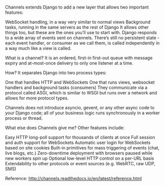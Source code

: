 Channels extends Django to add a new layer that allows two important features:

WebSocket handling, in a way very similar to normal views
Background tasks, running in the same servers as the rest of Django
It allows other things too, but these are the ones you’ll use to start with. Django responds to a wide array of events sent on channels. There’s still no persistent state - each event handler, or consumer as we call them, is called independently in a way much like a view is called.

What is a channel?
It is an ordered, first-in first-out queue with message expiry and at-most-once delivery to only one listener at a time.

How?
It separates Django into two process types:

One that handles HTTP and WebSockets
One that runs views, websocket handlers and background tasks (consumers)
They communicate via a protocol called ASGI, which is similar to WSGI but runs over a network and allows for more protocol types.

Channels does not introduce asyncio, gevent, or any other async code to your Django code; all of your business logic runs synchronously in a worker process or thread.

What else does Channels give me?
Other features include:

Easy HTTP long-poll support for thousands of clients at once
Full session and auth support for WebSockets
Automatic user login for WebSockets based on site cookies
Built-in primitives for mass triggering of events (chat, live blogs, etc.)
Zero-downtime deployment with browsers paused while new workers spin up
Optional low-level HTTP control on a per-URL basis
Extendability to other protocols or event sources (e.g. WebRTC, raw UDP, SMS)


Reference:
http://channels.readthedocs.io/en/latest/reference.html
